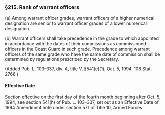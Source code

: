 ### §215. Rank of warrant officers ###

(a) Among warrant officer grades, warrant officers of a higher numerical designation are senior to warrant officer grades of a lower numerical designation.

(b) Warrant officers shall take precedence in the grade to which appointed in accordance with the dates of their commissions as commissioned officers in the Coast Guard in such grade. Precedence among warrant officers of the same grade who have the same date of commission shall be determined by regulations prescribed by the Secretary.

(Added Pub. L. 103–337, div. A, title V, §541(e)(1), Oct. 5, 1994, 108 Stat. 2766.)

#### Effective Date ####

Section effective on the first day of the fourth month beginning after Oct. 5, 1994, see section 541(h) of Pub. L. 103–337, set out as an Effective Date of 1994 Amendment note under section 571 of Title 10, Armed Forces.